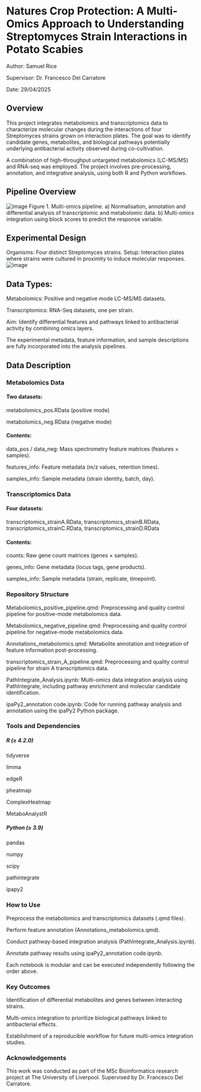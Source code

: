 # Natures Crop Protection: A Multi-Omics Approach to Understanding Streptomyces Strain Interactions in Potato Scabies

Author: Samuel Rice

Supervisor: Dr. Francesco Del Carratore

Date: 29/04/2025

##  Overview

This project integrates metabolomics and transcriptomics data to characterize molecular changes during the interactions of four Streptomyces strains grown on interaction plates. The goal was to identify candidate genes, metabolites, and biological pathways potentially underlying antibacterial activity observed during co-cultivation.

A combination of high-throughput untargeted metabolomics (LC-MS/MS) and RNA-seq was employed. The project involves pre-processing, annotation, and integrative analysis, using both R and Python workflows.



## Pipeline Overview

![image](https://github.com/user-attachments/assets/dcf7a011-62e4-4aef-8f5b-cbb9ab4b4dbb)
Figure 1. Multi-omics pipeline. a) Normalisation, annotation and differential analysis of transcriptomic and metabolomic data. b) Multi-omics integration using block scores to predict the response variable.



## Experimental Design
Organisms: Four distinct Streptomyces strains.
Setup: Interaction plates where strains were cultured in proximity to induce molecular responses.
![image](https://github.com/user-attachments/assets/9e8d564f-b78f-440d-a13d-f4d3581d9fa2)



## Data Types:

Metabolomics: Positive and negative mode LC-MS/MS datasets.

Transcriptomics: RNA-Seq datasets, one per strain.

Aim: Identify differential features and pathways linked to antibacterial activity by combining omics layers.

The experimental metadata, feature information, and sample descriptions are fully incorporated into the analysis pipelines.

## Data Description

### Metabolomics Data
#### Two datasets:

metabolomics_pos.RData (positive mode)

metabolomics_neg.RData (negative mode)

#### Contents:

data_pos / data_neg: Mass spectrometry feature matrices (features × samples).

features_info: Feature metadata (m/z values, retention times).

samples_info: Sample metadata (strain identity, batch, day).

### Transcriptomics Data
#### Four datasets:

transcriptomics_strainA.RData, transcriptomics_strainB.RData, transcriptomics_strainC.RData, transcriptomics_strainD.RData

#### Contents:

counts: Raw gene count matrices (genes × samples).

genes_info: Gene metadata (locus tags, gene products).

samples_info: Sample metadata (strain, replicate, timepoint).

### Repository Structure
Metabolomics_positive_pipeline.qmd: Preprocessing and quality control pipeline for positive-mode metabolomics data.

Metabolomics_negative_pipeline.qmd: Preprocessing and quality control pipeline for negative-mode metabolomics data.

Annotations_metabolomics.qmd: Metabolite annotation and integration of feature information post-processing.

transcriptomics_strain_A_pipeline.qmd: Preprocessing and quality control pipeline for strain A transcriptomics data.

PathIntegrate_Analysis.ipynb: Multi-omics data integration analysis using PathIntegrate, including pathway enrichment and molecular candidate identification.

ipaPy2_annotation code.ipynb: Code for running pathway analysis and annotation using the ipaPy2 Python package.

### Tools and Dependencies
##### R (≥ 4.2.0)
tidyverse

limma

edgeR

pheatmap

ComplexHeatmap

MetaboAnalystR

##### Python (≥ 3.9)
pandas

numpy

scipy

pathintegrate

ipapy2

### How to Use
Preprocess the metabolomics and transcriptomics datasets (.qmd files).

Perform feature annotation (Annotations_metabolomics.qmd).

Conduct pathway-based integration analysis (PathIntegrate_Analysis.ipynb).

Annotate pathway results using ipaPy2_annotation code.ipynb.

Each notebook is modular and can be executed independently following the order above.

### Key Outcomes
Identification of differential metabolites and genes between interacting strains.

Multi-omics integration to prioritize biological pathways linked to antibacterial effects.

Establishment of a reproducible workflow for future multi-omics integration studies.

### Acknowledgements
This work was conducted as part of the MSc Bioinformatics research project at The University of Liverpool.
Supervised by Dr. Francesco Del Carratore.
